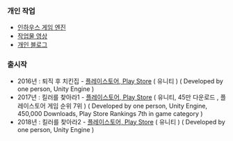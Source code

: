### 개인 작업
            
- [인하우스 게임 엔진](https://github.com/SungJJinKang/DoomsEngine/releases)
- [작업물 영상](https://youtube.com/playlist?list=PLUg9a0kyCgTR3OhYZYSMauDmjv6D96pVz)      
- [개인 블로그](https://sungjjinkang.github.io/)       

### 출시작       

- 2016년 : 퇴직 후 치킨집 - [플레이스토어, Play Store](https://play.google.com/store/apps/details?id=kr.Hours30000.ChickenShopAfterRetire&hl=ko&gl=US) ( 유니티 ) ( Developed by one person, Unity Engine )     
- 2017년 : 킬러를 찾아라1 - [플레이스토어, Play Store](https://play.google.com/store/apps/details?id=com.NintyNineMillion.FindKiller&hl=ko&gl=US) ( 유니티, 45만 다운로드 , 플레이스토어 게임 순위 7위 ) ( Developed by one person, Unity Engine, 450,000 Downloads, Play Store Rankings 7th in game category   )          
- 2018년 : 킬러를 찾아라2 - [플레이스토어, Play Store](https://play.google.com/store/apps/details?id=com.milli.findkiller2&hl=ko&gl=US) ( 유니티 ) ( Developed by one person, Unity Engine )            
